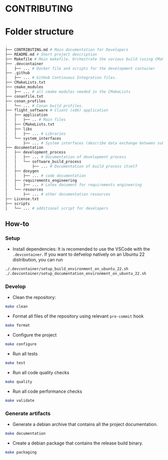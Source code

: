 # CONTRIBUTING

# Folder structure

```bash
.
├── CONTRIBUTING.md # Main documentation for Developers
├── README.md # Short project description
├── Makefile # Main makefile. Orchestrate the various build (using CMake)
├── .devcontainer
│   ├── ... # Docker file and scripts for the development container
├── .github
│   ├── ... # GitHub Continuous Integration files.
├── CMakeLists.txt
├── cmake_modules
│   ├── ... # all cmake modules needed in the CMakeLists
├── conanfile.txt
├── conan_profiles
│   └── ... # Conan build profiles.
├── flight_software # Client (x86) application
│   ├── application
│   │   ├── .. # Main files
│   ├── CMakeLists.txt
│   ├── libs
│   │   ├── ... # Libraries
│   └── system_interfaces
│       ├── ... # System interfaces (describe data exchange between subsystems)
├── documentation
│   ├── development_process
│   │   ├── ... # Documentation of development process
│   │   └── software_build_process
│   │       ├── ... # Documentation of build process itself
│   ├── doxygen
│   │   ├── ... # code documentation
│   ├── requirements_engineering
│   │   ├── ... # Latex document for requirements engineering
│   └── resources
│       ├── ... # other documentation resources
├── License.txt
├── scripts
│   └── ... # additional script for developers
```


## How-to
### Setup
- Install dependencies:
It is recomended to use the VSCode with the `.devcontainer`.
If you want to defvelop natively on an Ubuntu 22 distribution, you can run
```bash
./.devcontainer/setup_build_environment_on_ubuntu_22.sh
./.devcontainer/setup_documentation_environment_on_ubuntu_22.sh
```

### Develop
- Clean the repository:

```bash
make clean
```

- Format all files of the repository using relevant `pre-commit` hook
```bash
make format
```

- Configure the project
```bash
make configure
```

- Run all tests
```bash
make test
```

- Run all code quality checks
```bash
make quality
```

- Run all code performance checks
```bash
make validate
```

### Generate artifacts

- Generate a debian archive that contains all the project documentation.
```bash
make documentation
```

- Create a debian package that contains the release build binary.
```bash
make packaging
```

